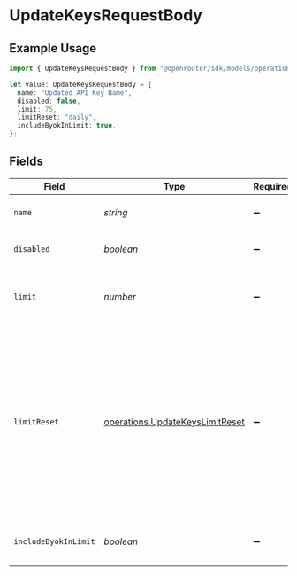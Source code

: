 # UpdateKeysRequestBody

## Example Usage

```typescript
import { UpdateKeysRequestBody } from "@openrouter/sdk/models/operations";

let value: UpdateKeysRequestBody = {
  name: "Updated API Key Name",
  disabled: false,
  limit: 75,
  limitReset: "daily",
  includeByokInLimit: true,
};
```

## Fields

| Field                                                                                                                                                                  | Type                                                                                                                                                                   | Required                                                                                                                                                               | Description                                                                                                                                                            | Example                                                                                                                                                                |
| ---------------------------------------------------------------------------------------------------------------------------------------------------------------------- | ---------------------------------------------------------------------------------------------------------------------------------------------------------------------- | ---------------------------------------------------------------------------------------------------------------------------------------------------------------------- | ---------------------------------------------------------------------------------------------------------------------------------------------------------------------- | ---------------------------------------------------------------------------------------------------------------------------------------------------------------------- |
| `name`                                                                                                                                                                 | *string*                                                                                                                                                               | :heavy_minus_sign:                                                                                                                                                     | New name for the API key                                                                                                                                               | Updated API Key Name                                                                                                                                                   |
| `disabled`                                                                                                                                                             | *boolean*                                                                                                                                                              | :heavy_minus_sign:                                                                                                                                                     | Whether to disable the API key                                                                                                                                         | false                                                                                                                                                                  |
| `limit`                                                                                                                                                                | *number*                                                                                                                                                               | :heavy_minus_sign:                                                                                                                                                     | New spending limit for the API key in USD                                                                                                                              | 75                                                                                                                                                                     |
| `limitReset`                                                                                                                                                           | [operations.UpdateKeysLimitReset](../../models/operations/updatekeyslimitreset.md)                                                                                     | :heavy_minus_sign:                                                                                                                                                     | New limit reset type for the API key (daily, weekly, monthly, or null for no reset). Resets happen automatically at midnight UTC, and weeks are Monday through Sunday. | daily                                                                                                                                                                  |
| `includeByokInLimit`                                                                                                                                                   | *boolean*                                                                                                                                                              | :heavy_minus_sign:                                                                                                                                                     | Whether to include BYOK usage in the limit                                                                                                                             | true                                                                                                                                                                   |